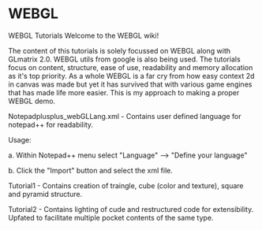 WEBGL
=====

WEBGL Tutorials
Welcome to the WEBGL wiki!

The content of this tutorials is solely focussed on WEBGL along with GLmatrix 2.0. WEBGL utils from google is also being used. The tutorials focus on content, structure, ease of use, readability and memory allocation as it's top priority. As a whole WEBGL is a far cry from how easy context 2d in canvas was made but yet it has survived that with various game engines that has made life more easier. This is my approach to making a proper WEBGL demo.

Notepadplusplus_webGLLang.xml - Contains user defined language for notepad++ for readability.

Usage:

  a. Within Notepad++ menu select "Language" --> "Define your language"
  
  b. Click the "Import" button and select the xml file.

Tutorial1 - Contains creation of traingle, cube (color and texture), square and pyramid structure.

Tutorial2 - Contains lighting of cude and restructured code for extensibility. Upfated to facilitate multiple pocket contents of the same type.
